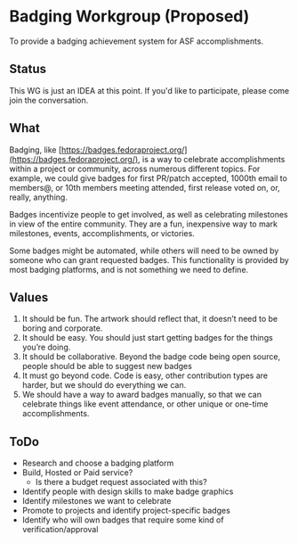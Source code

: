 # Badging Workgroup (Proposed)

To provide a badging achievement system for ASF accomplishments.

## Status

This WG is just an IDEA at this point. If you'd like to participate,
please come join the conversation.

## What

Badging, like 
[https://badges.fedoraproject.org/](https://badges.fedoraproject.org/), 
is a way to celebrate
accomplishments within a project or community, across numerous different
topics. For example, we could give badges for first PR/patch accepted,
1000th email to members@, or 10th members meeting attended, first
release voted on, or, really, anything.

Badges incentivize people to get involved, as well as celebrating
milestones in view of the entire community. They are a fun, inexpensive
way to mark milestones, events, accomplishments, or victories.

Some badges might be automated, while others will need to be owned by
someone who can grant requested badges. This functionality is provided
by most badging platforms, and is not something we need to define.

## Values

1. It should be fun. The artwork should reflect that, it doesn’t need to be boring and corporate.
1. It should be easy. You should just start getting badges for the things you’re doing.
1. It should be collaborative. Beyond the badge code being open source, people should be able to suggest new badges
1. It must go beyond code. Code is easy, other contribution types are harder, but we should do everything we can.
1. We should have a way to award badges manually, so that we can
   celebrate things like event attendance, or other unique or one-time accomplishments.

## ToDo

* Research and choose a badging platform
* Build, Hosted or Paid service?
    * Is there a budget request associated with this?
* Identify people with design skills to make badge graphics
* Identify milestones we want to celebrate
* Promote to projects and identify project-specific badges
* Identify who will own badges that require some kind of
  verification/approval

